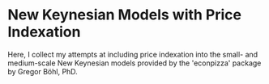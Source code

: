 # New Keynesian Models with Price Indexation

Here, I collect my attempts at including price indexation into the small- and medium-scale New Keynesian models provided by the 'econpizza' package by Gregor Böhl, PhD.
